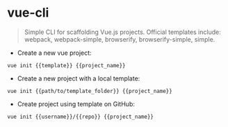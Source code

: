 # vue-cli

> Simple CLI for scaffolding Vue.js projects.
> Official templates include: webpack, webpack-simple, browserify, browserify-simple, simple.

- Create a new vue project:

`vue init {{template}} {{project_name}}`

- Create a new project with a local template:

`vue init {{path/to/template_folder}} {{project_name}}`

- Create project using template on GitHub:

`vue init {{username}}/{{repo}} {{project_name}}`
